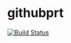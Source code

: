 # githubprt
[![Build Status](https://dev.azure.com/bmw67610/Devproject/_apis/build/status%2FDevOrgPro.githubprt?branchName=main)](https://dev.azure.com/bmw67610/Devproject/_build/latest?definitionId=20&branchName=main)

